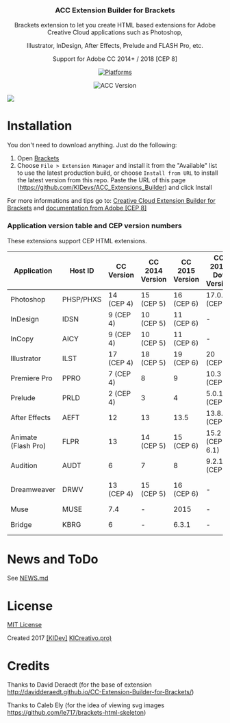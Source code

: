 <p align="center">
  <h3 align="center">ACC Extension Builder for Brackets</h3>
  <p align="center">Brackets extension to let you create HTML based extensions for Adobe Creative Cloud applications such as Photoshop, 
  <p align="center">Illustrator, InDesign, After Effects, Prelude and FLASH Pro, etc.</p>
  <p align="center"> Support for Adobe CC 2014+ / 2018 [CEP 8]</p>
  <p align="center">
  <a href="https://github.com/KIDevs/ACC_Extensions_Builder/releases"><img src="https://img.shields.io/badge/platform-macOS%20%7C%20Windows-lightgrey.svg" alt="Platforms"></a></p>
      <p align="center">
 <img src="https://img.shields.io/badge/Version-1.1.0-red.svg" alt="ACC Version">
  </p>

    
![](http://i.cubeupload.com/bBazZq.png)

# Installation
You don't need to download anything. Just do the following:

1. Open [Brackets](http://brackets.io/)
2. Choose `File > Extension Manager` and install it from the "Available" list to use the latest production build, or choose `Install from URL` to install the latest version from this repo.
Paste the URL of this page (https://github.com/KIDevs/ACC_Extensions_Builder) and click Install

For more informations and tips go to: [Creative Cloud Extension Builder for Brackets](http://davidderaedt.github.io/CC-Extension-Builder-for-Brackets/) and [documentation from Adobe [CEP 8]](https://github.com/Adobe-CEP/CEP-Resources/blob/master/CEP_8.x/Documentation/CEP%208.0%20HTML%20Extension%20Cookbook.md) 



### Application version table and CEP version numbers
These extensions support CEP HTML extensions.

| Application | Host ID | CC Version | CC 2014 Version  | CC 2015 Version  | CC 2015 Dot Version | CC 2017 Version  |CC 2018 Version|
| ------------- | ------------- | ------------- | ------------- | ------------- | ------------- | ------------- |--------------|
| Photoshop |	PHSP/PHXS |	14 (CEP 4) |	15 (CEP 5) |	16 (CEP 6) |	17.0.2 (CEP 7)|	18 (CEP 7)|19 (CEP 8)|
|InDesign|	IDSN|	9 (CEP 4)|	10 (CEP 5)|	11 (CEP 6)|-|	12 (CEP 7)|13 (CEP 8)|
|InCopy|	AICY|	9 (CEP 4)|	10 (CEP 5)|	11 (CEP 6)|-| 12 (CEP 7)|13 (CEP 8)|
|Illustrator|	ILST|	17 (CEP 4)|	18 (CEP 5)|	19 (CEP 6)|	20 (CEP 7)|	21 (CEP 7)|22 (CEP 8)|
|Premiere Pro|	PPRO|	7 (CEP 4)|	8|	9|	10.3 (CEP 6)|	11 (CEP 6)|12 (CEP 8)|
|Prelude|	PRLD|	2 (CEP 4)|	3|	4|	5.0.1 (CEP 6)|	6 (CEP 7)| 7 (CEP 8)|
|After Effects|	AEFT|	12|	13|	13.5|	13.8.1 (CEP 6)|	14 (CEP 6)|15 (CEP 8)|
|Animate (Flash Pro)|	FLPR|	13|	14 (CEP 5)|	15 (CEP 6)|	15.2 (CEP 6.1)|	16 (CEP 6.1)|18 (CEP 8)|
|Audition|	AUDT|	6|	7|	8|	9.2.1 (CEP 6)|	10 (CEP 6)|11|
|Dreamweaver|	DRWV|	13 (CEP 4)|	15 (CEP 5)|	16 (CEP 6)|-|	17 (CEP 6.1)|18 (CEP 8)|
|Muse| MUSE |7.4|-|2015|-|2017|2018|
|Bridge| KBRG |6|-|6.3.1|-|-|8 (CEP 8)|

# News and ToDo #
See [NEWS.md](NEWS.md)

# License #
[MIT License](LICENSE)

Created 2017 [[KIDev]](http://vk.com/kidev) [KICreativo.pro)](http://kicreativo.pro)

# Credits #
Thanks to David Deraedt (for the base of extension http://davidderaedt.github.io/CC-Extension-Builder-for-Brackets/)

Thanks to Caleb Ely (for the idea of viewing svg images https://github.com/le717/brackets-html-skeleton)

